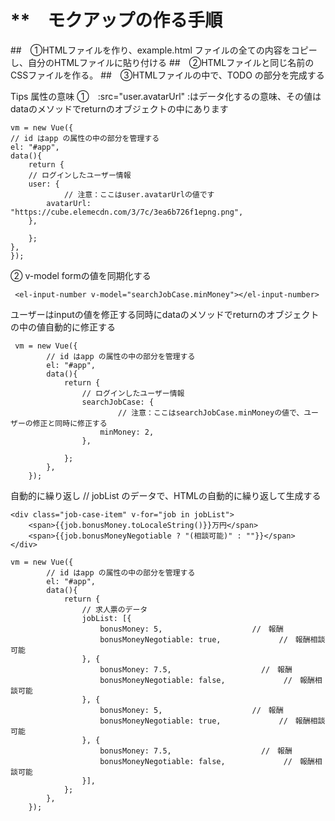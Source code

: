# **　モクアップの作る手順
##　①HTMLファイルを作り、example.html ファイルの全ての内容をコピーし、自分のHTMLファイルに貼り付ける
##　②HTMLファイルと同じ名前のCSSファイルを作る。
##　③HTMLファイルの中で、TODO の部分を完成する

Tips
属性の意味
①　:src="user.avatarUrl" :はデータ化するの意味、その値はdataのメソッドでreturnのオブジェクトの中にあります
```
vm = new Vue({
// id はapp の属性の中の部分を管理する
el: "#app",
data(){
    return {
	// ログインしたユーザー情報
	user: {
			// 注意：ここはuser.avatarUrlの値です
	    avatarUrl: "https://cube.elemecdn.com/3/7c/3ea6b726f1epng.png", 
	},
	
    };
},
});
```
    
 ② v-model formの値を同期化する
```
 <el-input-number v-model="searchJobCase.minMoney"></el-input-number>
```
 
 ユーザーはinputの値を修正する同時にdataのメソッドでreturnのオブジェクトの中の値自動的に修正する
```
 vm = new Vue({
        // id はapp の属性の中の部分を管理する
        el: "#app",
        data(){
            return {
                // ログインしたユーザー情報
                searchJobCase: {
                		// 注意：ここはsearchJobCase.minMoneyの値で、ユーザーの修正と同時に修正する
                    minMoney: 2, 
                },
                
            };
        },
    });
```
    
自動的に繰り返し
// jobList のデータで、HTMLの自動的に繰り返して生成する
```
<div class="job-case-item" v-for="job in jobList">
	<span>{{job.bonusMoney.toLocaleString()}}万円</span>　
    <span>{{job.bonusMoneyNegotiable ? "(相談可能)" : ""}}</span> 
</div>
```
```
vm = new Vue({
        // id はapp の属性の中の部分を管理する
        el: "#app",
        data(){
            return {
                // 求人票のデータ
                jobList: [{
                    bonusMoney: 5,                    //　報酬
                    bonusMoneyNegotiable: true,             //　報酬相談可能
                }, {
                    bonusMoney: 7.5,                    //　報酬
                    bonusMoneyNegotiable: false,             //　報酬相談可能                                               
                }, {
                    bonusMoney: 5,                    //　報酬
                    bonusMoneyNegotiable: true,             //　報酬相談可能
                }, {
                    bonusMoney: 7.5,                    //　報酬
                    bonusMoneyNegotiable: false,             //　報酬相談可能                                               
                }],
            };
        },
    });
```
                                

